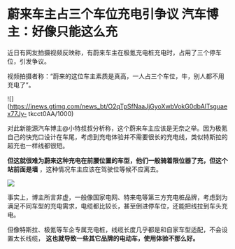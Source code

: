 # 蔚来车主占三个车位充电引争议 汽车博主：好像只能这么充

近日有网友拍摄视频反映称，有蔚来车主在极氪充电桩充电时，占用了三个停车位，引发争议。

视频拍摄者称：“蔚来的这位车主素质是真高，一人占三个车位，牛，别人都不用充电了”。

![](https://inews.gtimg.com/news_bt/O2qTpSfNaaJjGyoXwbVokG0dbAlTsguaex77Jy-
tkcct0AA/1000)

对此新能源汽车博主@小特叔叔分析称，这个蔚来车主应该是无奈之举。因为极氪自己的快充口设计在车尾，考虑到充电体验并不需要很长的充电线，类似特斯拉的超充也一样线都很短。

**但这就很难为蔚来这种充电在前腰位置的车型，他们一般骑着限位器了充，但这个站前面是墙** ，这种情况车主应该在驾驶位等候不应离去。

![](https://inews.gtimg.com/news_bt/OEdrOCw4tEsRqFH7uJV239sI05Zy18YfPsI8U47JaUQT8AA/1000)

事实上，博主所言非虚，一般像国家电网、特来电等第三方充电桩品牌，考虑到为满足不同车型的充电需求，电缆都比较长，甚至倒进停车位，还能把线拉到车头充电。

但像特斯拉、极氪等车企专属充电桩，线缆长度几乎都是和自家车型适配，不会设置太长线缆， **这也就导致一些其它品牌的电动车，使用体验不那么好。**

